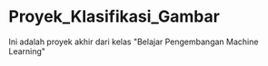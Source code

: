 # Proyek_Klasifikasi_Gambar
Ini adalah proyek akhir dari kelas "Belajar Pengembangan Machine Learning"
